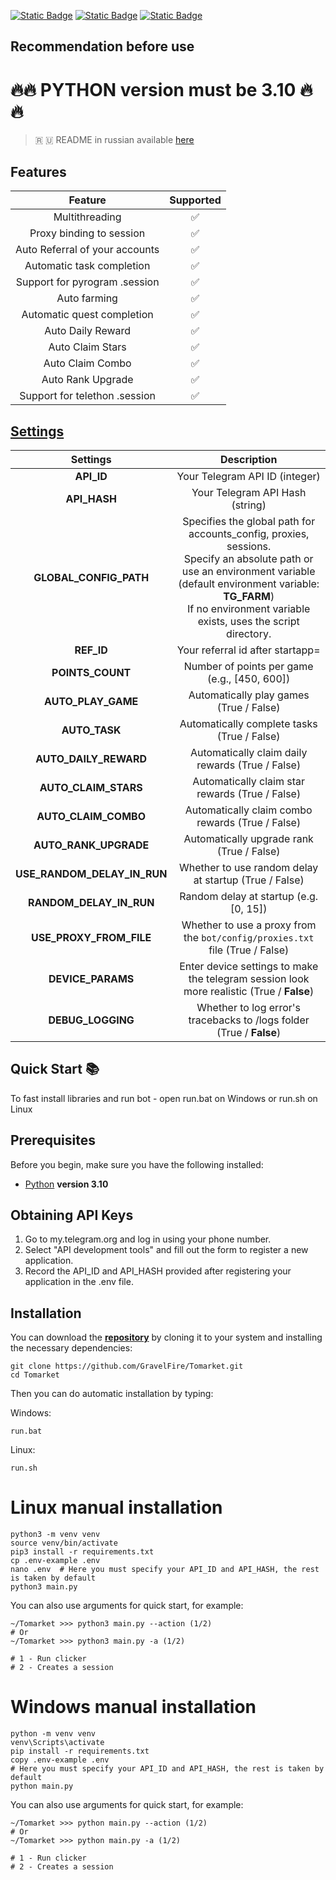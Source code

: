 [![Static Badge](https://img.shields.io/badge/Telegram-Channel-Link?style=for-the-badge&logo=Telegram&logoColor=white&logoSize=auto&color=blue)](https://t.me/hidden_coding)      [![Static Badge](https://img.shields.io/badge/Telegram-Chat-yes?style=for-the-badge&logo=Telegram&logoColor=white&logoSize=auto&color=blue)](https://t.me/hidden_codding_chat)      [![Static Badge](https://img.shields.io/badge/Telegram-Bot%20Link-Link?style=for-the-badge&logo=Telegram&logoColor=white&logoSize=auto&color=blue)](https://t.me/Tomarket_ai_bot/app?startapp=00005UEJ)

## Recommendation before use

# 🔥🔥 PYTHON version must be 3.10 🔥🔥

> 🇷 🇺 README in russian available [here](README-RU.md)

## Features

|            Feature             | Supported |
|:------------------------------:|:---------:|
|         Multithreading         |     ✅     |
|    Proxy binding to session    |     ✅     |
| Auto Referral of your accounts |     ✅     |
|   Automatic task completion    |     ✅     |
| Support for pyrogram .session  |     ✅     |
|          Auto farming          |     ✅     |
|   Automatic quest completion   |     ✅     |
|       Auto Daily Reward        |     ✅     |
|        Auto Claim Stars        |     ✅     |
|        Auto Claim Combo        |     ✅     |
|       Auto Rank Upgrade        |     ✅     |
| Support for telethon .session  |     ✅     |

## [Settings](https://github.com/GravelFire/Tomarket/blob/main/.env-example/)
|          Settings           |                                                                                                                  Description                                                                                                                  |
|:---------------------------:|:---------------------------------------------------------------------------------------------------------------------------------------------------------------------------------------------------------------------------------------------:|
|         **API_ID**          |                                                                                                        Your Telegram API ID (integer)                                                                                                         |
|        **API_HASH**         |                                                                                                        Your Telegram API Hash (string)                                                                                                        |
|   **GLOBAL_CONFIG_PATH**    | Specifies the global path for accounts_config, proxies, sessions. <br/>Specify an absolute path or use an environment variable (default environment variable: **TG_FARM**) <br/>If no environment variable exists, uses the script directory. |
|         **REF_ID**          |                                                                                                       Your referral id after startapp=                                                                                                        |
|      **POINTS_COUNT**       |                                                                                                 Number of points per game (e.g., [450, 600])                                                                                                  |
|     **AUTO_PLAY_GAME**      |                                                                                                    Automatically play games (True / False)                                                                                                    |
|        **AUTO_TASK**        |                                                                                                  Automatically complete tasks (True / False)                                                                                                  |
|    **AUTO_DAILY_REWARD**    |                                                                                               Automatically claim daily rewards (True / False)                                                                                                |
|    **AUTO_CLAIM_STARS**     |                                                                                                Automatically claim star rewards (True / False)                                                                                                |
|    **AUTO_CLAIM_COMBO**     |                                                                                               Automatically claim combo rewards (True / False)                                                                                                |
|    **AUTO_RANK_UPGRADE**    |                                                                                                   Automatically upgrade rank (True / False)                                                                                                   |
| **USE_RANDOM_DELAY_IN_RUN** |                                                                                             Whether to use random delay at startup (True / False)                                                                                             |
|   **RANDOM_DELAY_IN_RUN**   |                                                                                                    Random delay at startup (e.g. [0, 15])                                                                                                     |
|   **USE_PROXY_FROM_FILE**   |                                                                                 Whether to use a proxy from the `bot/config/proxies.txt` file (True / False)                                                                                  |
|      **DEVICE_PARAMS**      |                                                                          Enter device settings to make the telegram session look more realistic  (True / **False**)                                                                           |
|      **DEBUG_LOGGING**      |                                                                                     Whether to log error's tracebacks to /logs folder (True / **False**)                                                                                      |

## Quick Start 📚

To fast install libraries and run bot - open run.bat on Windows or run.sh on Linux

## Prerequisites
Before you begin, make sure you have the following installed:
- [Python](https://www.python.org/downloads/) **version 3.10**

## Obtaining API Keys
1. Go to my.telegram.org and log in using your phone number.
2. Select "API development tools" and fill out the form to register a new application.
3. Record the API_ID and API_HASH provided after registering your application in the .env file.

## Installation
You can download the [**repository**](https://github.com/GravelFire/Tomarket) by cloning it to your system and installing the necessary dependencies:
```shell
git clone https://github.com/GravelFire/Tomarket.git
cd Tomarket
```

Then you can do automatic installation by typing:

Windows:
```shell
run.bat
```

Linux:
```shell
run.sh
```

# Linux manual installation
```shell
python3 -m venv venv
source venv/bin/activate
pip3 install -r requirements.txt
cp .env-example .env
nano .env  # Here you must specify your API_ID and API_HASH, the rest is taken by default
python3 main.py
```

You can also use arguments for quick start, for example:
```shell
~/Tomarket >>> python3 main.py --action (1/2)
# Or
~/Tomarket >>> python3 main.py -a (1/2)

# 1 - Run clicker
# 2 - Creates a session
```

# Windows manual installation
```shell
python -m venv venv
venv\Scripts\activate
pip install -r requirements.txt
copy .env-example .env
# Here you must specify your API_ID and API_HASH, the rest is taken by default
python main.py
```

You can also use arguments for quick start, for example:
```shell
~/Tomarket >>> python main.py --action (1/2)
# Or
~/Tomarket >>> python main.py -a (1/2)

# 1 - Run clicker
# 2 - Creates a session
```
